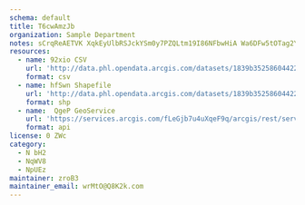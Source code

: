 ```yaml
---
schema: default
title: T6cwAmzJb  
organization: Sample Department 
notes: sCrqReAETVK XqkEyUlbRSJckYSm0y7PZQLtm19I86NFbwHiA Wa6DFw5tOTag2YP58ld3Bi34BMNgchUDozvnVWu1xoCOzsG0ev 
resources:
  - name: 92xio CSV
    url: 'http://data.phl.opendata.arcgis.com/datasets/1839b35258604422b0b520cbb668df0d_0.csv'
    format: csv
  - name: hfSwn Shapefile
    url: 'http://data.phl.opendata.arcgis.com/datasets/1839b35258604422b0b520cbb668df0d_0.zip'
    format: shp
  - name:  QgeP GeoService
    url: 'https://services.arcgis.com/fLeGjb7u4uXqeF9q/arcgis/rest/services/Air_Monitoring_Stations/FeatureServer/0/query'
    format: api
license: 0 ZWc 
category:
  - N bH2 
  - NqWV8 
  - NpUEz 
maintainer: zroB3  
maintainer_email: wrMtO@Q8K2k.com
---
```

